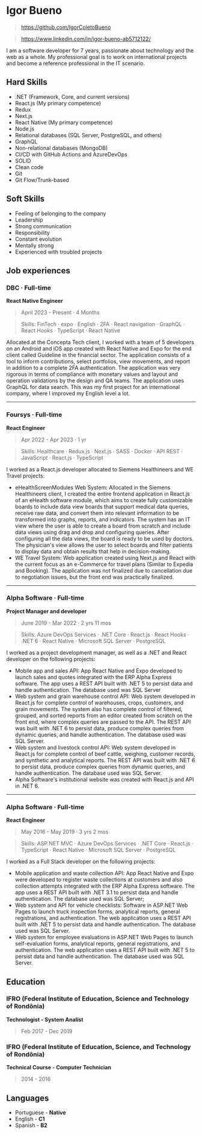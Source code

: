 # Igor Bueno
> https://github.com/IgorColetoBueno

> https://www.linkedin.com/in/igor-bueno-ab5712122/

I am a software developer for 7 years, passionate about technology and the web as a whole. My professional goal is to work on international projects and become a reference professional in the IT scenario.

## Hard Skills

- .NET (Framework, Core, and current versions)
- React.js (My primary competence)
- Redux
- Next.js
- React Native (My primary competence)
- Node.js
- Relational databases (SQL Server, PostgreSQL, and others)
- GraphQL
- Non-relational databases (MongoDB)
- CI/CD with GitHub Actions and AzureDevOps
- SOLID
- Clean code
- Git
- Git Flow/Trunk-based

## Soft Skills

- Feeling of belonging to the company
- Leadership
- Strong communication
- Responsibility
- Constant evolution
- Mentally strong
- Experienced with troubled projects

## Job experiences

### DBC · Full-time
**React Native Engineer**
> April 2023 - Present · 4 Months

> Skills: FinTech · expo · English · 2FA · React navigation · GraphQL · React Hooks · TypeScript · React Native

Allocated at the Concepta Tech client, I worked with a team of 5 developers on an Android and iOS app created with React Native and Expo for the end client called Guideline in the financial sector. The application consists of a tool to inform contributions, select portfolios, view movements, and report in addition to a complete 2FA authentication. The application was very rigorous in terms of compliance with monetary values ​​and layout and operation validations by the design and QA teams. The application uses GraphQL for data search. This was my first project for an international company, where I improved my English level a lot.

---
### Foursys · Full-time
**React Engineer**
> Apr 2022 - Apr 2023 · 1 yr

> Skills: Healthcare · Redux.js · Next.js · SASS · Docker · API REST · JavaScript · React.js · TypeScript

I worked as a React.js developer allocated to Siemens Healthineers and WE Travel projects:

- eHealthScreenModules Web System: Allocated in the Siemens Healthineers client, I created the entire frontend application in React.js of an eHealth software module, which aims to create fully customizable boards to include data view boards that support medical data queries, receive raw data, and convert them into relevant information to be transformed into graphs, reports, and indicators. The system has an IT view where the user is able to create a board from scratch and include data views using drag and drop and configuring queries. After configuring all the data views, the board is ready to be used by doctors. The physician's view allows the user to select boards and filter patients to display data and obtain results that help in decision-making.
- WE Travel System: Web application created using Next.js and React with the current focus as an e-Commerce for travel plans (Similar to Expedia and Booking). The application was not finalized due to cancellation due to negotiation issues, but the front end was practically finalized.

---
### Alpha Software · Full-time
**Project Manager and developer**
> June 2019 - Mar 2022 · 2 yrs 11 mos

> Skills: Azure DevOps Services · .NET Core · React.js · React Hooks · .NET 6 · React Native · Microsoft SQL Server · PostgreSQL

I worked as a project development manager, as well as a .NET and React developer on the following projects:

- Mobile app and sales API: App React Native and Expo developed to launch sales and quotes integrated with the ERP Alpha Express software. The app uses a REST API built with .NET 5 to persist data and handle authentication. The database used was SQL Server
- Web system and grain warehouse control API: Web system developed in React.js for complete control of warehouses, crops, customers, and grain movements. The system also has complete control of filtered, grouped, and sorted reports from an editor created from scratch on the front end, where complex queries are passed to the API. The REST API was built with .NET 6 to persist data, produce complex queries from dynamic queries, and handle authentication. The database used was SQL Server.
- Web system and livestock control API: Web system developed in React.js for complete control of beef cattle, weighing, customer records, and synthetic and analytical reports. The REST API was built with .NET 6 to persist data, produce complex queries from dynamic queries, and handle authentication. The database used was SQL Server.
- Alpha Software's institutional website was created with React.js and API in .NET 6.

---
### Alpha Software · Full-time
**React Engineer**
> May 2016 - May 2019 · 3 yrs 2 mos

> Skills: ASP.NET MVC · Azure DevOps Services · .NET Core · React.js · TypeScript · React Native · Microsoft SQL Server · PostgreSQL

I worked as a Full Stack developer on the following projects:
- Mobile application and waste collection API: App React Native and Expo were developed to register waste collections at customers and also collection attempts integrated with the ERP Alpha Express software. The app uses a REST API built with .NET 3.1 to persist data and handle authentication. The database used was SQL Server;
- Web system and API for vehicle checklists: Software in ASP.NET Web Pages to launch truck inspection forms, analytical reports, general registrations, and authentication. The web application uses a REST API built with .NET 5 to persist data and handle authentication. The database used was SQL Server.
- Web system for employee evaluations in ASP.NET Web Pages to launch self-evaluation forms, analytical reports, general registrations, and authentication. The web application uses a REST API built with .NET 5 to persist data and handle authentication. The database used was SQL Server.

## Education

### IFRO (Federal Institute of Education, Science and Technology of Rondônia)
**Technologist - System Analist**
> Feb 2017 - Dec 2019

### IFRO (Federal Institute of Education, Science, and Technology of Rondônia)
**Technical Course - Computer Technician**
> 2014 - 2016

## Languages

- Portuguese - **Native**
- English - **C1**
- Spanish - **B2**
